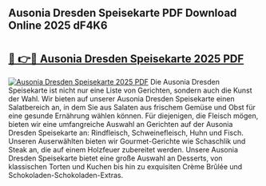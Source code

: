 ## Ausonia Dresden Speisekarte PDF Download Online 2025 dF4K6

# <h2><a href="http://gcd809.nevu.top/?p=Ausonia+Dresden+Speisekarte">🔗 👉🔴 Ausonia Dresden Speisekarte 2025 PDF</a></h2>

[![Ausonia Dresden Speisekarte 2025 PDF](https://i.imgur.com/dBaPXMq.png)](http://gcd809.nevu.top/?p=Ausonia+Dresden+Speisekarte)
Die Ausonia Dresden Speisekarte ist nicht nur eine Liste von Gerichten, sondern auch die Kunst der Wahl. Wir bieten auf unserer Ausonia Dresden Speisekarte einen Salatbereich an, in dem Sie aus Salaten aus frischem Gemüse und Obst für eine gesunde Ernährung wählen können. Für diejenigen, die Fleisch mögen, bieten wir eine umfangreiche Auswahl an Gerichten auf der Ausonia Dresden Speisekarte an: Rindfleisch, Schweinefleisch, Huhn und Fisch. Unseren Auserwählten bieten wir Gourmet-Gerichte wie Schaschlik und Steak an, die auf einem Holzfeuer zubereitet werden. Unsere Ausonia Dresden Speisekarte bietet eine große Auswahl an Desserts, von klassischen Torten und Kuchen bis hin zu exquisiten Crème Brûlée und Schokoladen-Schokoladen-Extras.

